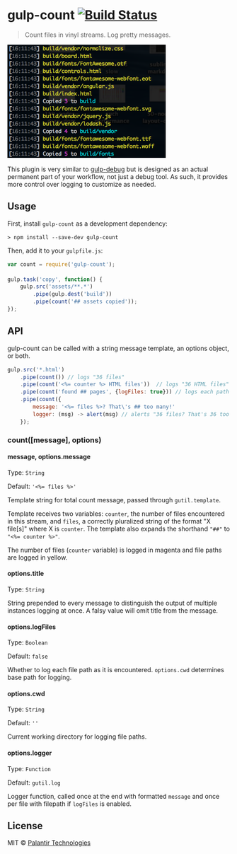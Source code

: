 # gulp-count [![Build Status](https://travis-ci.org/palantir/gulp-count.svg?branch=master)](https://travis-ci.org/palantir/gulp-count)

> Count files in vinyl streams. Log pretty messages.

![gulp-count in action](screenshot.png)

This plugin is very similar to [gulp-debug](https://github.com/sindresorhus/gulp-debug) but is designed as an actual permanent part of your workflow, not just a debug tool. As such, it provides more control over logging to customize as needed.

## Usage
First, install `gulp-count` as a development dependency:

```shell
> npm install --save-dev gulp-count
```

Then, add it to your `gulpfile.js`:

```javascript
var count = require('gulp-count');

gulp.task('copy', function() {
    gulp.src('assets/**.*')
        .pipe(gulp.dest('build'))
        .pipe(count('## assets copied'));
});
```


## API
gulp-count can be called with a string message template, an options object, or both.

```javascript
gulp.src('*.html')
    .pipe(count()) // logs "36 files"
    .pipe(count('<%= counter %> HTML files'))  // logs "36 HTML files"
    .pipe(count('found ## pages', {logFiles: true})) // logs each path and "found 36 pages"
    .pipe(count({
        message: '<%= files %>? That\'s ## too many!'
        logger: (msg) -> alert(msg) // alerts "36 files? That's 36 too many!"
    });
```

### count([message], options)

#### message, options.message
Type: `String`

Default: `'<%= files %>'`

Template string for total count message, passed through `gutil.template`.

Template receives two variables: `counter`, the number of files encountered in this stream, and
`files`, a correctly pluralized string of the format "X file[s]" where X is `counter`. The template
also expands the shorthand `"##"` to `"<%= counter %>"`.

The number of files (`counter` variable) is logged in magenta and file paths are logged in yellow.

#### options.title
Type: `String`

String prepended to every message to distinguish the output of multiple instances logging at once.
A falsy value will omit title from the message.

#### options.logFiles
Type: `Boolean`

Default: `false`

Whether to log each file path as it is encountered. `options.cwd` determines base path for logging.

#### options.cwd
Type: `String`

Default: `''`

Current working directory for logging file paths.

#### options.logger
Type: `Function`

Default: `gutil.log`

Logger function, called once at the end with formatted `message` and once per file with filepath if `logFiles` is enabled.

## License
MIT &copy; [Palantir Technologies](http://palantir.com)
